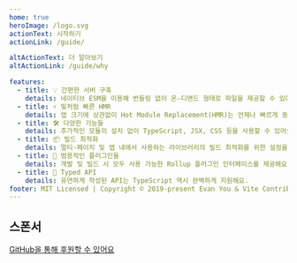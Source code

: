 ```yaml
---
home: true
heroImage: /logo.svg
actionText: 시작하기
actionLink: /guide/

altActionText: 더 알아보기
altActionLink: /guide/why

features:
  - title: 💡 간편한 서버 구축
    details: 네이티브 ESM을 이용해 번들링 없이 온-디맨드 형태로 파일을 제공할 수 있어요!
  - title: ⚡️ 빛처럼 빠른 HMR
    details: 앱 크기에 상관없이 Hot Module Replacement(HMR)는 언제나 빠르게 동작해요.
  - title: 🛠️ 다양한 기능들
    details: 추가적인 모듈의 설치 없이 TypeScript, JSX, CSS 등을 사용할 수 있어요.
  - title: 📦 빌드 최적화
    details: 멀티-페이지 및 앱 내에서 사용하는 라이브러리의 빌드 최적화를 위한 설정을 제공해요.
  - title: 🔩 범용적인 플러그인들
    details: 개발 및 빌드 시 모두 사용 가능한 Rollup 플러그인 인터페이스를 제공해요.
  - title: 🔑 Typed API
    details: 유연하게 작성된 API는 TypeScript 역시 완벽하게 지원해요.
footer: MIT Licensed | Copyright © 2019-present Evan You & Vite Contributors
---
```


<div class="frontpage sponsors">
  <h2>스폰서</h2>
  <a v-for="{ href, src, name, id } of sponsors" :href="href" target="_blank" rel="noopener" aria-label="sponsor-img">
    <img :src="src" :alt="name" :id="`sponsor-${id}`">
  </a>
  <br>
  <a href="https://github.com/sponsors/yyx990803" target="_blank" rel="noopener">GitHub을 통해 후원할 수 있어요</a>
</div>

<script setup>
import sponsors from './.vitepress/theme/sponsors.json'
</script>
